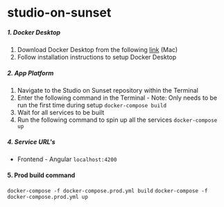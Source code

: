 # studio-on-sunset

##### 1. Docker Desktop
1. Download Docker Desktop from the following [link](https://desktop.docker.com/mac/stable/Docker.dmg) (Mac)
2. Follow installation instructions to setup Docker Desktop

##### 2. App Platform
1. Navigate to the Studio on Sunset repository within the Terminal
2. Enter the following command in the Terminal
        - Note: Only needs to be run the first time during setup
 ```docker-compose build```
3. Wait for all services to be built
4. Run the following command to spin up all the services
 ```docker-compose up```

##### 4. Service URL's
- Frontend - Angular
 ```localhost:4200```

#### 5. Prod build command
```docker-compose -f docker-compose.prod.yml build```
```docker-compose -f docker-compose.prod.yml up```

